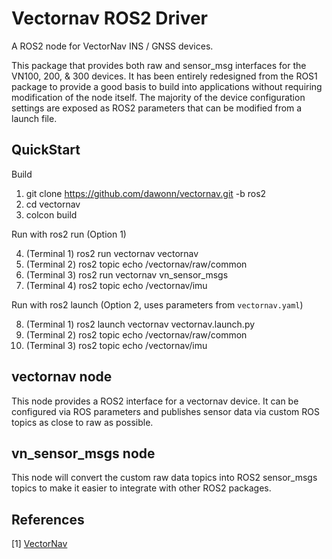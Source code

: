 # Vectornav ROS2 Driver

A ROS2 node for VectorNav INS / GNSS devices. 

This package that provides both raw and sensor_msg interfaces for the VN100, 200, & 300 devices. 
It has been entirely redesigned from the ROS1 package to provide a good basis to build into applications
without requiring modification of the node itself. The majority of the device configuration settings are 
exposed as ROS2 parameters that can be modified from a launch file. 


## QuickStart

Build

1. git clone https://github.com/dawonn/vectornav.git -b ros2
2. cd vectornav 
3. colcon build

Run with ros2 run (Option 1)

4. (Terminal 1) ros2 run vectornav vectornav
5. (Terminal 2) ros2 topic echo /vectornav/raw/common
6. (Terminal 3) ros2 run vectornav vn_sensor_msgs
7. (Terminal 4) ros2 topic echo /vectornav/imu

Run with ros2 launch (Option 2, uses parameters from `vectornav.yaml`)

8. (Terminal 1) ros2 launch vectornav vectornav.launch.py
9. (Terminal 2) ros2 topic echo /vectornav/raw/common
10. (Terminal 3) ros2 topic echo /vectornav/imu

## vectornav node

This node provides a ROS2 interface for a vectornav device. It can be configured
via ROS parameters and publishes sensor data via custom ROS topics as close to raw as possible.


## vn_sensor_msgs node

This node will convert the custom raw data topics into ROS2 sensor_msgs topics to make it easier 
to integrate with other ROS2 packages. 


## References 

[1] [VectorNav](http://www.vectornav.com/)
